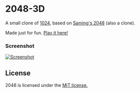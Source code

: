 # 2048-3D
A small clone of [1024](https://play.google.com/store/apps/details?id=com.veewo.a1024), based on [Saming's 2048](http://saming.fr/p/2048/) (also a clone).

Made just for fun. [Play it here!](http://sujeetgholap.github.io/2048)

### Screenshot

[![Screenshot](http://fbcdn-sphotos-h-a.akamaihd.net/hphotos-ak-ash3/t1.0-9/1924828_10202082224922021_984417763_n.jpg)](http://fbcdn-sphotos-h-a.akamaihd.net/hphotos-ak-ash3/t1.0-9/1924828_10202082224922021_984417763_n.jpg)

## License
2048 is licensed under the [MIT license.](https://github.com/gabrielecirulli/2048/blob/master/LICENSE.txt)
